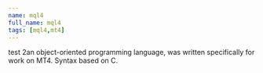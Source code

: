 ```yaml
---
name: mql4
full_name: mql4
tags: [mql4,mt4]
---
```

test 2an object-oriented programming language, was written specifically for work on MT4. Syntax based on C.